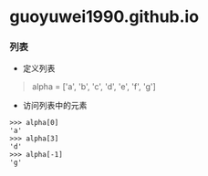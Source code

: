# guoyuwei1990.github.io
### 列表
- 定义列表
> alpha = ['a', 'b', 'c', 'd', 'e', 'f', 'g']
- 访问列表中的元素
```
>>> alpha[0]
'a'
>>> alpha[3]
'd'
>>> alpha[-1]
'g'
```
